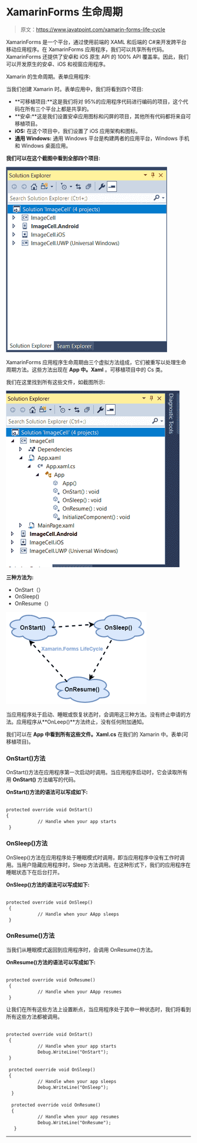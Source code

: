 # XamarinForms 生命周期

> 原文：<https://www.javatpoint.com/xamarin-forms-life-cycle>

XamarinForms 是一个平台，通过使用前端的 XAML 和后端的 C#来开发跨平台移动应用程序。在 XamarinForms 应用程序，我们可以共享所有代码。XamarinForms 还提供了安卓和 iOS 原生 API 的 100% API 覆盖率。因此，我们可以开发原生的安卓、iOS 和视窗应用程序。

Xamarin 的生命周期。表单应用程序:

当我们创建 Xamarin 时。表单应用中，我们将看到四个项目:

*   **可移植项目:**这是我们将对 95%的应用程序代码进行编码的项目，这个代码在所有三个平台上都是共享的。
*   **安卓:**这是我们设置安卓应用图标和闪屏的项目，其他所有代码都将来自可移植项目。
*   **iOS:** 在这个项目中，我们设置了 iOS 应用架构和图标。
*   **通用 Windows:** 通用 Windows 平台是构建两者的应用平台，Windows 手机和 Windows 桌面应用。

**我们可以在这个截图中看到全部四个项目:**

![Xamarin.Forms Life Cycle](img/69d1bd628b2a4d61dd17b76064673407.png)

XamarinForms 应用程序生命周期由三个虚拟方法组成，它们被重写以处理生命周期方法。这些方法出现在 **App 中。Xaml** 。可移植项目中的 Cs 类。

我们在这里找到所有这些文件，如截图所示:

![Xamarin.Forms Life Cycle](img/077738d3af806ed5d4519dbeee60b732.png)

**三种方法为:**

*   OnStart（）
*   OnSleep()
*   OnResume（）

![Xamarin.Forms Life Cycle](img/0cb978a4eaafc72b886f4d0e0c27cb6b.png)

当应用程序处于启动、睡眠或恢复状态时，会调用这三种方法。没有终止申请的方法。应用程序从**OnLeep()**方法终止，没有任何附加通知。

我们可以在 **App 中看到所有这些文件。Xaml.cs** 在我们的 Xamarin 中。表单(可移植项目)。

### OnStart()方法

OnStart()方法在应用程序第一次启动时调用。当应用程序启动时，它会读取所有用 **OnStart()** 方法编写的代码。

**OnStart()方法的语法可以写成如下:**

```

protected override void OnStart()
{
            // Handle when your app starts
 }

```

### OnSleep()方法

OnSleep()方法在应用程序处于睡眠模式时调用，即当应用程序中没有工作时调用。当用户隐藏应用程序时，Sleep 方法调用。在这种形式下，我们的应用程序在睡眠状态下在后台打开。

**OnSleep()方法的语法可以写成如下:**

```

protected override void OnSleep()
 {
            // Handle when your AApp sleeps
 }

```

### OnResume()方法

当我们从睡眠模式返回到应用程序时，会调用 OnResume()方法。

**OnResume()方法的语法可以写成如下:**

```

protected override void OnResume()
 {
            // Handle when your AApp resumes
 }

```

让我们在所有这些方法上设置断点，当应用程序处于其中一种状态时，我们将看到所有这些方法都被调用。

```

protected override void OnStart()
 {
            // Handle when your app starts
            Debug.WriteLine("OnStart");
 }

 protected override void OnSleep()
 {
            // Handle when your app sleeps
            Debug.WriteLine("OnSleep");
  }

  protected override void OnResume()
  {
            // Handle when your app resumes
            Debug.WriteLine("OnResume");
   }

```

* * *